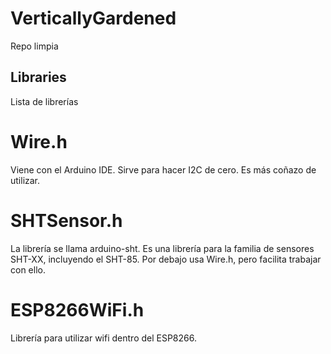 # VerticallyGardened  
Repo limpia  
  
  
## Libraries  
Lista de librerías  
  
# Wire.h
Viene con el Arduino IDE. Sirve para hacer I2C de cero. Es más coñazo de  
utilizar.  
  
# SHTSensor.h
La librería se llama arduino-sht. Es una librería para la familia de sensores  
SHT-XX, incluyendo el SHT-85. Por debajo usa Wire.h, pero facilita trabajar  
con ello.  
  
# ESP8266WiFi.h  
Librería para utilizar wifi dentro del ESP8266.  